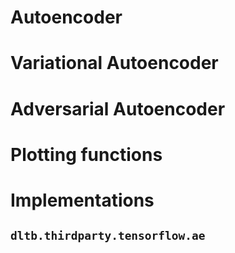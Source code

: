 # Autoencoder




# Variational Autoencoder





# Adversarial Autoencoder



# Plotting functions




# Implementations

## `dltb.thirdparty.tensorflow.ae`

